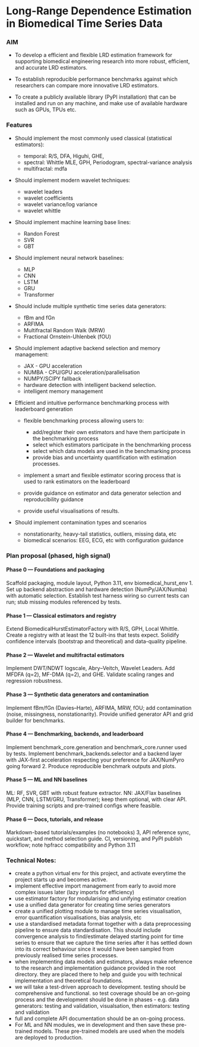 # Long-Range Dependence Estimation in Biomedical Time Series Data

### AIM

- To develop a efficient and flexible LRD estimation framework for supporting biomedical engineering research into more robust, efficient, and accurate LRD estimators.

- To establish reproducible performance benchmarks against which researchers can compare more innovative LRD estimators.

- To create a publicly available library (PyPI installation) that can be installed and run on any machine, and make use of available hardware such as GPUs, TPUs etc.


### Features

- Should implement the most commonly used classical (statistical estimators): 
    - temporal: R/S, DFA, Higuhi, GHE, 
    - spectral: Whittle MLE, GPH, Periodogram, spectral-variance analysis
    - multifractal: mdfa

- Should implement modern wavelet techniques:
    - wavelet leaders
    - wavelet coefficients
    - wavelet variance/log variance
    - wavelet whittle

- Should implement machine learning base lines:
    - Randon Forest
    - SVR
    - GBT

- Should implement neural network baselines:
    - MLP
    - CNN
    - LSTM
    - GRU
    - Transformer

- Should include multiple synthetic time series data generators:
    - fBm and fGn
    - ARFIMA
    - Multifractal Random Walk (MRW)
    - Fractional Ornstein-Uhlenbek (fOU)

- Should implement adaptive backend selection and memory management:
    - JAX - GPU acceleration
    - NUMBA - CPU/GPU acceleration/parallelisation
    - NUMPY/SCIPY fallback
    - hardware detection with intelligent backend selection.
    - intelligent memory management

- Efficient and intuitive performance benchmarking process with leaderboard generation
    - flexible benchmarking process allowing users to:
        - add/register their own estimators and have them participate in the benchmarking process
        - select which estimators participate in the benchmarking process
        - select which data models are used in the benchmarking process
        - provide bias and uncertainty quantification with estimation processes.

    - implement a smart and flexible estimator scoring process that is used to rank estimators on the leaderboard
    - provide guidance on estimator and data generator selection and reproducibility guidance
    - provide useful visualisations of results.

- Should implement contamination types and scenarios
    - nonstationarity, heavy-tail statistics, outliers, missing data, etc
    - biomedical scenarios: EEG, ECG, etc with configuration guidance

### Plan proposal (phased, high signal)

#### Phase 0 — Foundations and packaging
Scaffold packaging, module layout, Python 3.11, env biomedical_hurst_env 1.
Set up backend abstraction and hardware detection (NumPy/JAX/Numba) with automatic selection.
Establish test harness wiring so current tests can run; stub missing modules referenced by tests.

#### Phase 1 — Classical estimators and registry
Extend BiomedicalHurstEstimatorFactory with R/S, GPH, Local Whittle.
Create a registry with at least the 12 built-ins that tests expect.
Solidify confidence intervals (bootstrap and theoretical) and data-quality pipeline.

#### Phase 2 — Wavelet and multifractal estimators
Implement DWT/NDWT logscale, Abry–Veitch, Wavelet Leaders.
Add MFDFA (q=2), MF-DMA (q=2), and GHE.
Validate scaling ranges and regression robustness.

#### Phase 3 — Synthetic data generators and contamination
Implement fBm/fGn (Davies–Harte), ARFIMA, MRW, fOU; add contamination (noise, missingness, nonstationarity).
Provide unified generator API and grid builder for benchmarks.

#### Phase 4 — Benchmarking, backends, and leaderboard
Implement benchmark_core.generation and benchmark_core.runner used by tests.
Implement benchmark_backends.selector and a backend layer with JAX-first acceleration respecting your preference for JAX/NumPyro going forward 2.
Produce reproducible benchmark outputs and plots.

#### Phase 5 — ML and NN baselines
ML: RF, SVR, GBT with robust feature extractor.
NN: JAX/Flax baselines (MLP, CNN, LSTM/GRU, Transformer); keep them optional, with clear API.
Provide training scripts and pre-trained configs where feasible.

#### Phase 6 — Docs, tutorials, and release
Markdown-based tutorials/examples (no notebooks) 3, API reference sync, quickstart, and method selection guide.
CI, versioning, and PyPI publish workflow; note hpfracc compatibility and Python 3.11 

### Technical Notes:

- create a python virtual env for this project, and activate everytime the project starts up and becomes active.
- implement effective import management from early to avoid more complex issues later (lazy imports for efficiency)
- use estimator factory for modularising and unifying estimator creation 
- use a unified data generator for creating time series generators
- create a unified plotting module to manage time series visualisation, error quantification visualisations, bias analysis, etc
- use a standardised metadata format together with a data preprocessing pipeline to ensure data standardisation. 
    This should include convergence analysis to find/estimate delayed starting point for time series to ensure that we capture the time
    series after it has settled down into its correct behaviour since it would have been sampled from previously realised time series processes.
- when implementing data models and estimators, always make reference to the research and implementation guidance provided in the root directory. they are placed there to help and guide you with technical implementation and theoretical foundations.
- we will take a test-driven approach to development. testing should be comprehensive and functional. so test coverage should be an on-going process and the development should be done in phases - e.g. data generators: testing and validation, visualsation, then estimators: testing and validation
- full and complete API documentation should be an on-going process.
- For ML and NN modules, we in development and then save these pre-trained models. These pre-trained models are used when the models are deployed to production.
